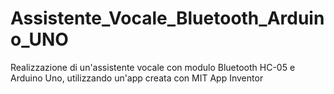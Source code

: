 # Assistente_Vocale_Bluetooth_Arduino_UNO
Realizzazione di un'assistente vocale con modulo Bluetooth HC-05 e Arduino Uno, utilizzando un'app creata con MIT App Inventor
